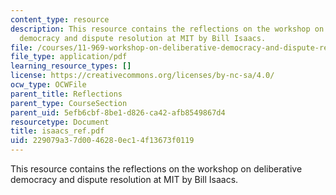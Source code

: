 ```yaml
---
content_type: resource
description: This resource contains the reflections on the workshop on deliberative
  democracy and dispute resolution at MIT by Bill Isaacs.
file: /courses/11-969-workshop-on-deliberative-democracy-and-dispute-resolution-summer-2005/229079a37d0046280ec14f13673f0119_isaacs_ref.pdf
file_type: application/pdf
learning_resource_types: []
license: https://creativecommons.org/licenses/by-nc-sa/4.0/
ocw_type: OCWFile
parent_title: Reflections
parent_type: CourseSection
parent_uid: 5efb6cbf-8be1-d826-ca42-afb8549867d4
resourcetype: Document
title: isaacs_ref.pdf
uid: 229079a3-7d00-4628-0ec1-4f13673f0119
---
```

This resource contains the reflections on the workshop on deliberative democracy and dispute resolution at MIT by Bill Isaacs.